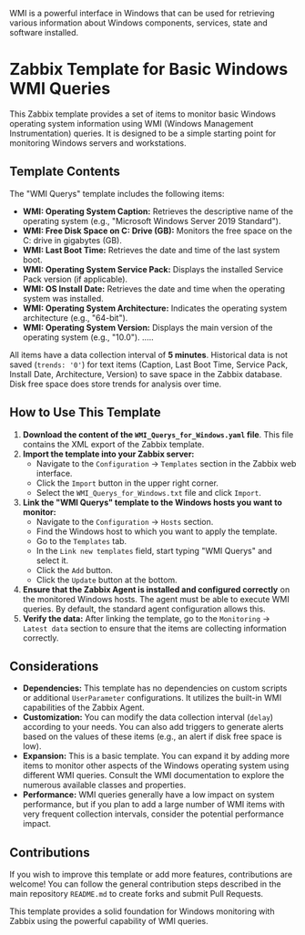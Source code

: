 WMI is a powerful interface in Windows that can be used for retrieving various information about Windows components, services, state and software installed.

# Zabbix Template for Basic Windows WMI Queries

This Zabbix template provides a set of items to monitor basic Windows operating system information using WMI (Windows Management Instrumentation) queries. It is designed to be a simple starting point for monitoring Windows servers and workstations.

## Template Contents

The "WMI Querys" template includes the following items:

* **WMI: Operating System Caption:** Retrieves the descriptive name of the operating system (e.g., "Microsoft Windows Server 2019 Standard").
* **WMI: Free Disk Space on C: Drive (GB):** Monitors the free space on the C: drive in gigabytes (GB).
* **WMI: Last Boot Time:** Retrieves the date and time of the last system boot.
* **WMI: Operating System Service Pack:** Displays the installed Service Pack version (if applicable).
* **WMI: OS Install Date:** Retrieves the date and time when the operating system was installed.
* **WMI: Operating System Architecture:** Indicates the operating system architecture (e.g., "64-bit").
* **WMI: Operating System Version:** Displays the main version of the operating system (e.g., "10.0").
.....

All items have a data collection interval of **5 minutes**. Historical data is not saved (`trends: '0'`) for text items (Caption, Last Boot Time, Service Pack, Install Date, Architecture, Version) to save space in the Zabbix database. Disk free space does store trends for analysis over time.

## How to Use This Template

1.  **Download the content of the `WMI_Querys_for_Windows.yaml` file**. This file contains the XML export of the Zabbix template.
2.  **Import the template into your Zabbix server:**
    * Navigate to the `Configuration` -> `Templates` section in the Zabbix web interface.
    * Click the `Import` button in the upper right corner.
    * Select the `WMI_Querys_for_Windows.txt` file and click `Import`.
3.  **Link the "WMI Querys" template to the Windows hosts you want to monitor:**
    * Navigate to the `Configuration` -> `Hosts` section.
    * Find the Windows host to which you want to apply the template.
    * Go to the `Templates` tab.
    * In the `Link new templates` field, start typing "WMI Querys" and select it.
    * Click the `Add` button.
    * Click the `Update` button at the bottom.
4.  **Ensure that the Zabbix Agent is installed and configured correctly** on the monitored Windows hosts. The agent must be able to execute WMI queries. By default, the standard agent configuration allows this.
5.  **Verify the data:** After linking the template, go to the `Monitoring` -> `Latest data` section to ensure that the items are collecting information correctly.

## Considerations

* **Dependencies:** This template has no dependencies on custom scripts or additional `UserParameter` configurations. It utilizes the built-in WMI capabilities of the Zabbix Agent.
* **Customization:** You can modify the data collection interval (`delay`) according to your needs. You can also add triggers to generate alerts based on the values of these items (e.g., an alert if disk free space is low).
* **Expansion:** This is a basic template. You can expand it by adding more items to monitor other aspects of the Windows operating system using different WMI queries. Consult the WMI documentation to explore the numerous available classes and properties.
* **Performance:** WMI queries generally have a low impact on system performance, but if you plan to add a large number of WMI items with very frequent collection intervals, consider the potential performance impact.

## Contributions

If you wish to improve this template or add more features, contributions are welcome! You can follow the general contribution steps described in the main repository `README.md` to create forks and submit Pull Requests.

This template provides a solid foundation for Windows monitoring with Zabbix using the powerful capability of WMI queries.
